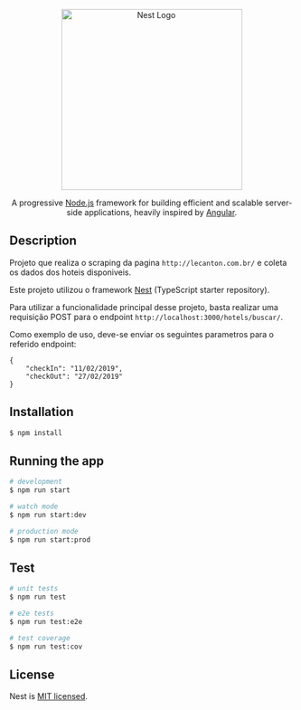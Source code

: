 <p align="center">
  <a href="http://nestjs.com/" target="blank">
    <img src="https://nestjs.com/img/logo_text.svg" width="320" alt="Nest Logo" />
  </a>
</p>
  
<p align="center">
  A progressive <a href="http://nodejs.org" target="blank">Node.js</a> framework for building efficient and scalable server-side applications, heavily inspired by <a href="https://angular.io" target="blank">Angular</a>.
</p>


## Description

Projeto que realiza o scraping da pagina `http://lecanton.com.br/` e coleta os dados dos hoteis disponiveis.

Este projeto utilizou o framework [Nest](https://github.com/nestjs/nest) (TypeScript starter repository).

Para utilizar a funcionalidade principal desse projeto, basta realizar uma requisição POST para o endpoint `http://localhost:3000/hotels/buscar/`.

Como exemplo de uso, deve-se enviar os seguintes parametros para o referido endpoint:

```
{
	"checkIn": "11/02/2019",
	"checkOut": "27/02/2019"
}
```


## Installation

```bash
$ npm install
```


## Running the app

```bash
# development
$ npm run start

# watch mode
$ npm run start:dev

# production mode
$ npm run start:prod
```


## Test

```bash
# unit tests
$ npm run test

# e2e tests
$ npm run test:e2e

# test coverage
$ npm run test:cov
```


## License

Nest is [MIT licensed](LICENSE).
